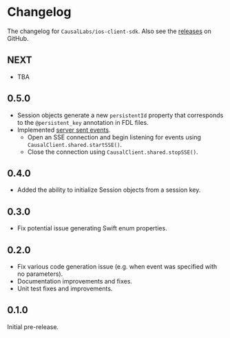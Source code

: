 # Changelog

The changelog for `CausalLabs/ios-client-sdk`. Also see the [releases](https://github.com/CausalLabs/ios-client-sdk/releases) on GitHub.

NEXT
-----

- TBA

0.5.0
-----

- Session objects generate a new `persistentId` property that corresponds to the `@persistent_key` annotation in FDL files.
- Implemented [server sent events](https://tech.causallabs.io/docs/reference/iserver-endpoints/#iserversse).
    - Open an SSE connection and begin listening for events using `CausalClient.shared.startSSE()`.
    - Close the connection using `CausalClient.shared.stopSSE()`.

0.4.0
-----

- Added the ability to initialize Session objects from a session key.

0.3.0
-----

- Fix potential issue generating Swift enum properties.

0.2.0
-----

- Fix various code generation issue (e.g. when event was specified with no parameters).
- Documentation improvements and fixes.
- Unit test fixes and improvements.

0.1.0
-----

Initial pre-release.
